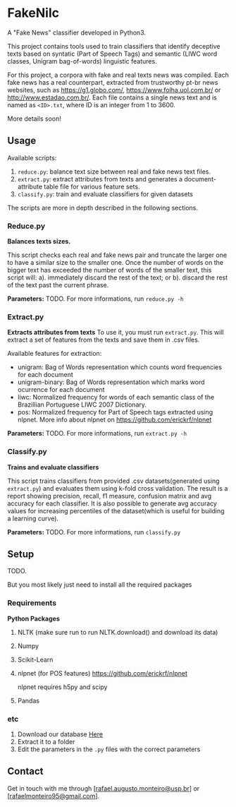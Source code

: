 # FakeNilc
A "Fake News" classifier developed in Python3.

This project contains tools used to train classifiers that identify deceptive texts based on syntatic (Part of Speech Tags) and semantic (LIWC word classes, Unigram bag-of-words) linguistic features.

For this project, a corpora with fake and real texts news was compiled. Each fake news has a real counterpart, extracted from trustworthy pt-br news websites, such as https://g1.globo.com/, https://www.folha.uol.com.br/ or http://www.estadao.com.br/. Each file contains a single news text and is named as `<ID>.txt`, where ID is an integer from 1 to 3600.

More details soon!

## Usage

Available scripts:
1. `reduce.py`: balance text size between real and fake news text files.
2. `extract.py`: extract attributes from texts and generates a document-attribute table file for various feature sets.
3. `classify.py`: train and evaluate classifiers for given datasets

The scripts are more in depth described in the following sections.

### Reduce.py

**Balances texts sizes.**

This script checks each real and fake news pair and truncate the larger one to have a similar size to the smaller one. Once the number of words on the bigger text has exceeded the number of words of the smaller text, this script will:
a). immediately discard the rest of the text; or 
b). discard the rest of the text past the current phrase.

**Parameters:**
TODO.
For more informations, run `reduce.py -h`

### Extract.py

**Extracts attributes from texts**
To use it, you must run `extract.py`. This will extract a set of features from the texts and save them in .csv files. 

Available features for extraction:
- unigram: Bag of Words representation which counts word frequencies for each document
- unigram-binary: Bag of Words representation which marks word ocurrence for each document
- liwc: Normalized frequency for words of each semantic class of the Brazillian Portuguese LIWC 2007 Dictionary.
- pos: Normalized frequency for Part of Speech tags extracted using nlpnet. More info about nlpnet on https://github.com/erickrf/nlpnet 

**Parameters:**
TODO.
For more informations, run `extract.py -h`


### Classify.py

**Trains and evaluate classifiers**

This script trains classifiers from provided .csv datasets(generated using `extract.py`) and evaluates them using k-fold cross validation. The result is a report showing precision, recall, f1 measure, confusion matrix and avg accuracy for each classifier. It is also possible to generate avg accuracy values for increasing percentiles of the dataset(which is useful for building a learning curve). 


**Parameters:**
TODO.
For more informations, run `classify.py`

## Setup
TODO.

But you most likely just need to install all the required packages

### Requirements

**Python Packages**

1. NLTK (make sure run to run NLTK.download() and download its data)
2. Numpy
3. Scikit-Learn
4. nlpnet (for POS features) https://github.com/erickrf/nlpnet

   nlpnet requires h5py and scipy

5. Pandas 

### etc

1. Download our database [Here](https://drive.google.com/open?id=171xE1ZsVpHQIbhPKdKcLsy4aA3r--bbq)
2. Extract it to a folder
3. Edit the parameters in the `.py` files with the correct parameters


## Contact

Get in touch with me through [rafael.augusto.monteiro@usp.br] or [rafaelmonteiro95@gmail.com].